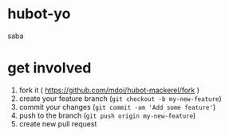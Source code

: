 hubot-yo
========

saba

get involved
============

1. fork it ( https://github.com/mdoi/hubot-mackerel/fork )
2. create your feature branch (`git checkout -b my-new-feature`)
3. commit your changes (`git commit -am 'Add some feature'`)
4. push to the branch (`git push origin my-new-feature`)
5. create new pull request
